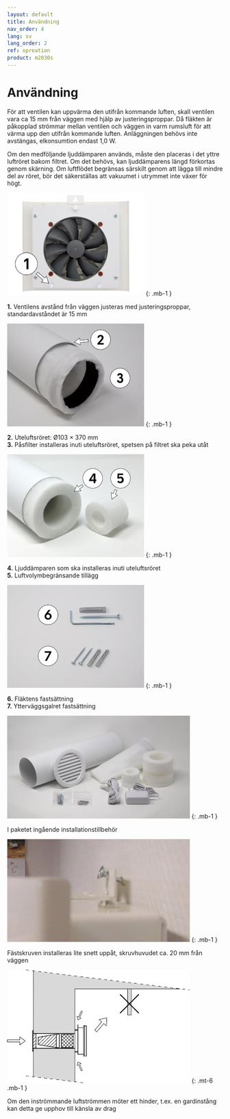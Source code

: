 ```yaml
---
layout: default
title: Användning
nav_order: 4
lang: sv
lang_order: 2
ref: opreation
product: m2030s
---
```


# Användning

För att ventilen kan uppvärma den utifrån kommande luften, skall ventilen vara ca 15 mm från väggen med hjälp av justeringsproppar. Då fläkten är påkopplad strömmar mellan ventilen och väggen in varm rumsluft för att värma upp den utifrån kommande luften. Anläggningen behövs inte avstängas, elkonsumtion endast 1,0 W.

Om den medföljande ljuddämparen används, måste den placeras i det yttre luftröret bakom filtret. Om det behövs, kan ljuddämparens längd förkortas genom skärning. Om luftflödet begränsas särskilt genom att lägga till mindre del av röret, bör det säkerställas att vakuumet i utrymmet inte växer för högt.

![alt text](/assets/images/use-a-320x240.jpg "Logo Title Text 1")
{: .mb-1 }

**1.** Ventilens avstånd från väggen justeras med justeringsproppar, standardavståndet är 15 mm

![alt text](/assets/images/use-b-320x240.jpg "Logo Title Text 1")
{: .mb-1 }

**2.** Uteluftsröret: Ø103 × 370 mm  
**3.** Påsfilter installeras inuti uteluftsröret, spetsen på filtret ska peka utåt

![alt text](/assets/images/use-c-320x240.jpg "Logo Title Text 1")
{: .mb-1 }

**4.** Ljuddämparen som ska installeras inuti uteluftsröret  
**5.** Luftvolymbegränsande tillägg

![alt text](/assets/images/use-d-320x240.jpg "Logo Title Text 1")
{: .mb-1 }

**6.** Fläktens fastsättning  
**7.** Ytterväggsgalret fastsättning

![Kuva pakkaussisällöstä](/assets/images/use-e-427x240.jpg)
{: .mb-1 }

I paketet ingående installationstillbehör

![Kuva kiinnitysruuvista asennusvaiheessa](/assets/images/use-f-427x240.jpg)
{: .mb-1 }

Fästskruven installeras lite snett uppåt, skruvhuvudet ca. 20 mm från väggen

![alt text](/assets/images/draught-notice.jpg)
{: .mt-6 .mb-1 }

<i data-feather="alert-triangle" class="v-align-text-bottom"></i>
Om den inströmmande luftströmmen möter ett hinder, t.ex. en gardinstång kan detta ge upphov till känsla av drag

